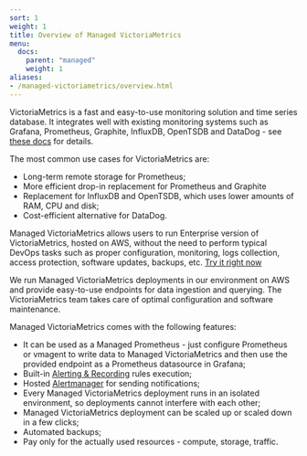 ```yaml
---
sort: 1
weight: 1
title: Overview of Managed VictoriaMetrics 
menu:
  docs:
    parent: "managed"
    weight: 1
aliases:
- /managed-victoriametrics/overview.html
---
```

VictoriaMetrics is a fast and easy-to-use monitoring solution and time series database. 
It integrates well with existing monitoring systems such as Grafana, Prometheus, Graphite, 
InfluxDB, OpenTSDB and DataDog - see [these docs](https://docs.victoriametrics.com/#how-to-import-time-series-data) for details. 

The most common use cases for VictoriaMetrics are:
* Long-term remote storage for Prometheus;
* More efficient drop-in replacement for Prometheus and Graphite
* Replacement for InfluxDB and OpenTSDB, which uses lower amounts of RAM, CPU and disk;
* Cost-efficient alternative for DataDog.

Managed VictoriaMetrics allows users to run Enterprise version of VictoriaMetrics, hosted on AWS, without the need to perform typical 
DevOps tasks such as proper configuration, monitoring, logs collection, access protection, software updates, 
backups, etc. [Try it right now](https://cloud.victoriametrics.com/signUp?utm_source=website&utm_campaign=docs_overview)

We run Managed VictoriaMetrics deployments in our environment on AWS and provide easy-to-use endpoints 
for data ingestion and querying. The VictoriaMetrics team takes care of optimal configuration and software 
maintenance.

Managed VictoriaMetrics comes with the following features:

* It can be used as a Managed Prometheus - just configure Prometheus or vmagent to write data to Managed VictoriaMetrics and then use the provided endpoint as a Prometheus datasource in Grafana;
* Built-in [Alerting & Recording](https://docs.victoriametrics.com/managed-victoriametrics/alertmanager-setup-for-deployment/#configure-alerting-rules) rules execution;
* Hosted [Alertmanager](https://docs.victoriametrics.com/managed-victoriametrics/alertmanager-setup-for-deployment/) for sending notifications;
* Every Managed VictoriaMetrics deployment runs in an isolated environment, so deployments cannot interfere with each other;
* Managed VictoriaMetrics deployment can be scaled up or scaled down in a few clicks;
* Automated backups;
* Pay only for the actually used resources - compute, storage, traffic.
